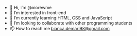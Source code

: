 - 👋 Hi, I’m @morewme
- 👀 I’m interested in front-end
- 🌱 I’m currently learning HTML, CSS and JavaScript
- 💞️ I’m looking to collaborate with other programming students
- 📫 How to reach me bianca.demari98@gmail.com

<!---
morewme/morewme is a ✨ special ✨ repository because its `README.md` (this file) appears on your GitHub profile.
You can click the Preview link to take a look at your changes.
--->
